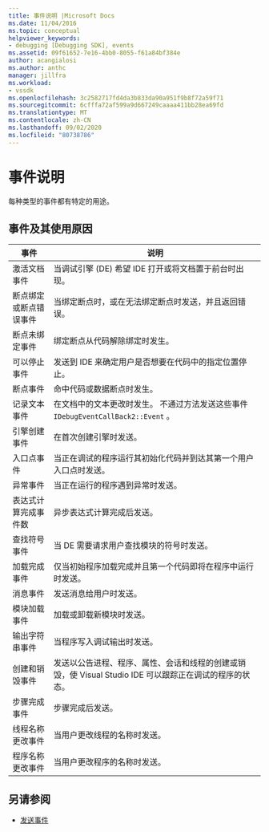 ```yaml
---
title: 事件说明 |Microsoft Docs
ms.date: 11/04/2016
ms.topic: conceptual
helpviewer_keywords:
- debugging [Debugging SDK], events
ms.assetid: 09f61652-7e16-4bb0-8055-f61a84bf384e
author: acangialosi
ms.author: anthc
manager: jillfra
ms.workload:
- vssdk
ms.openlocfilehash: 3c2582717fd4da3b833da90a951f9b8f72a59f71
ms.sourcegitcommit: 6cfffa72af599a9d667249caaaa411bb28ea69fd
ms.translationtype: MT
ms.contentlocale: zh-CN
ms.lasthandoff: 09/02/2020
ms.locfileid: "80738786"
---
```

# <a name="event-descriptions"></a>事件说明
每种类型的事件都有特定的用途。

## <a name="events-and-the-reasons-for-their-use"></a>事件及其使用原因

|事件|说明|
|-----------|-----------------|
|激活文档事件|当调试引擎 (DE) 希望 IDE 打开或将文档置于前台时出现。|
|断点绑定或断点错误事件|当绑定断点时，或在无法绑定断点时发送，并且返回错误。|
|断点未绑定事件|绑定断点从代码解除绑定时发生。|
|可以停止事件|发送到 IDE 来确定用户是否想要在代码中的指定位置停止。|
|断点事件|命中代码或数据断点时发生。|
|记录文本事件|在文档中的文本更改时发生。 不通过方法发送这些事件 `IDebugEventCallBack2::Event` 。|
|引擎创建事件|在首次创建引擎时发送。|
|入口点事件|当正在调试的程序运行其初始化代码并到达其第一个用户入口点时发送。|
|异常事件|当正在运行的程序遇到异常时发送。|
|表达式计算完成事件数|异步表达式计算完成后发送。|
|查找符号事件|当 DE 需要请求用户查找模块的符号时发送。|
|加载完成事件|仅当初始程序加载完成并且第一个代码即将在程序中运行时发送。|
|消息事件|发送消息给用户时发送。|
|模块加载事件|加载或卸载新模块时发送。|
|输出字符串事件|当程序写入调试输出时发送。|
|创建和销毁事件|发送以公告进程、程序、属性、会话和线程的创建或销毁，使 Visual Studio IDE 可以跟踪正在调试的程序的状态。|
|步骤完成事件|步骤完成后发送。|
|线程名称更改事件|当用户更改线程的名称时发送。|
|程序名称更改事件|当用户更改程序的名称时发送。|

## <a name="see-also"></a>另请参阅
- [发送事件](../../extensibility/debugger/sending-events.md)
